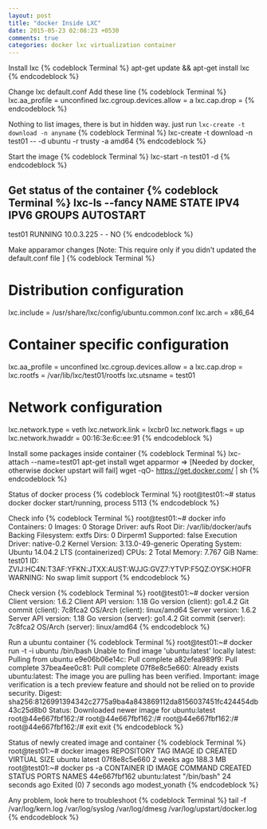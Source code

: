 ```yaml
---
layout: post
title: "docker Inside LXC"
date: 2015-05-23 02:08:23 +0530
comments: true
categories: docker lxc virtualization container 
---
```

Install lxc
{% codeblock Terminal %}
apt-get update && apt-get install lxc
{% endcodeblock %}

Change lxc default.conf
Add these line
{% codeblock Terminal %}
lxc.aa_profile = unconfined
lxc.cgroup.devices.allow = a
lxc.cap.drop =
{% endcodeblock %}
<!-- more -->

Nothing to list images, there is but in hidden way. just run `lxc-create -t download -n anyname`
{% codeblock Terminal %}
lxc-create -t download -n test01 -- -d ubuntu -r trusty -a amd64
{% endcodeblock %}

Start the image
{% codeblock Terminal %}
lxc-start -n test01 -d 
{% endcodeblock %}

Get status of the container
{% codeblock Terminal %}
lxc-ls --fancy
NAME      STATE    IPV4        IPV6  GROUPS  AUTOSTART
------------------------------------------------------
test01  RUNNING  10.0.3.225  -     -       NO
{% endcodeblock %}

Make apparamor changes [Note: This require only if you didn't updated the default.conf file ]
{% codeblock Terminal %}
# Distribution configuration
lxc.include = /usr/share/lxc/config/ubuntu.common.conf
lxc.arch = x86_64

# Container specific configuration
lxc.aa_profile = unconfined
lxc.cgroup.devices.allow = a
lxc.cap.drop =
lxc.rootfs = /var/lib/lxc/test01/rootfs
lxc.utsname = test01

# Network configuration
lxc.network.type = veth
lxc.network.link = lxcbr0
lxc.network.flags = up
lxc.network.hwaddr = 00:16:3e:6c:ee:91
{% endcodeblock %}

Install some packages inside container
{% codeblock Terminal %}
lxc-attach --name=test01
apt-get install wget apparmor => [Needed by docker, otherwise docker upstart will fail]
wget -qO- https://get.docker.com/ | sh
{% endcodeblock %}

Status of docker process
{% codeblock Terminal %}
root@test01:~# status docker
docker start/running, process 5113
{% endcodeblock %}

Check info
{% codeblock Terminal %}
root@test01:~# docker info
Containers: 0
Images: 0
Storage Driver: aufs
 Root Dir: /var/lib/docker/aufs
  Backing Filesystem: extfs
   Dirs: 0
    Dirperm1 Supported: false
    Execution Driver: native-0.2
    Kernel Version: 3.13.0-49-generic
    Operating System: Ubuntu 14.04.2 LTS (containerized)
    CPUs: 2
    Total Memory: 7.767 GiB
    Name: test01
    ID: ZVIJ:HC4N:T3AF:YFKN:JTXX:AUST:WJJG:GVZ7:YTVP:F5QZ:OYSK:HOFR
    WARNING: No swap limit support
{% endcodeblock %}

Check version
{% codeblock Terminal %}
root@test01:~# docker version
Client version: 1.6.2
Client API version: 1.18
Go version (client): go1.4.2
Git commit (client): 7c8fca2
OS/Arch (client): linux/amd64
Server version: 1.6.2
Server API version: 1.18
Go version (server): go1.4.2
Git commit (server): 7c8fca2
OS/Arch (server): linux/amd64
{% endcodeblock %}

Run a ubuntu container
{% codeblock Terminal %}
root@test01:~# docker run -t -i ubuntu /bin/bash
Unable to find image 'ubuntu:latest' locally
latest: Pulling from ubuntu
e9e06b06e14c: Pull complete
a82efea989f9: Pull complete
37bea4ee0c81: Pull complete
07f8e8c5e660: Already exists
ubuntu:latest: The image you are pulling has been verified. Important: image verification is a tech preview feature and should not be relied on to provide security.
Digest: sha256:8126991394342c2775a9ba4a843869112da8156037451fc424454db43c25d8b0
Status: Downloaded newer image for ubuntu:latest
root@44e667fbf162:/#
root@44e667fbf162:/#
root@44e667fbf162:/#
root@44e667fbf162:/# exit
exit
{% endcodeblock %}

Status of newly created image and container
{% codeblock Terminal %}
root@test01:~# docker images
REPOSITORY          TAG                 IMAGE ID            CREATED             VIRTUAL SIZE
ubuntu              latest              07f8e8c5e660        2 weeks ago         188.3 MB
root@test01:~# docker ps -a
CONTAINER ID        IMAGE               COMMAND             CREATED             STATUS                     PORTS               NAMES
44e667fbf162        ubuntu:latest       "/bin/bash"         24 seconds ago      Exited (0) 7 seconds ago                       modest_yonath
{% endcodeblock %}

Any problem, look here to troubleshoot
{% codeblock Terminal %}
tail -f /var/log/kern.log /var/log/syslog /var/log/dmesg /var/log/upstart/docker.log
{% endcodeblock %}
